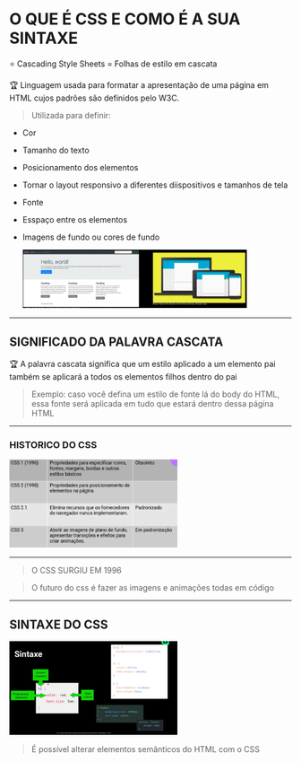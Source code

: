 # O QUE É CSS E COMO É A SUA SINTAXE

⭐ Cascading Style Sheets = Folhas de estilo em cascata


🏆 Linguagem usada para formatar a apresentação de uma página em HTML cujos padrões são definidos pelo W3C.

> Utilizada para definir:
> 
- Cor
- Tamanho do texto
- Posicionamento dos elementos
- Tornar o layout responsivo a diferentes diispositivos e tamanhos de tela
- Fonte
- Esspaço entre os elementos
- Imagens de fundo ou cores de fundo
    
   <img src=https://github.com/ViniciusSXavier999/Assets/blob/main/P%C3%B3sGradua%C3%A7%C3%A3o/cssexemplo.png width="400"/>
    

---

## SIGNIFICADO DA PALAVRA CASCATA

🏆 A palavra cascata significa que um estilo aplicado a um elemento pai também se aplicará a todos os elementos filhos dentro do pai

> Exemplo: caso você defina um estilo de fonte lá do body do HTML, essa fonte será aplicada em tudo que estará dentro dessa página HTML
> 

---

### HISTORICO DO CSS

<img src=https://github.com/ViniciusSXavier999/Assets/blob/main/P%C3%B3sGradua%C3%A7%C3%A3o/csshistorico.png width="300"/>

---

> O CSS SURGIU EM 1996
> 

> O futuro do css é fazer as imagens e animações todas em código
> 

---

## SINTAXE DO CSS

<img src=https://github.com/ViniciusSXavier999/Assets/blob/main/P%C3%B3sGradua%C3%A7%C3%A3o/csssintaxe.png width="300"/>

> É possível alterar elementos semânticos do HTML com o CSS
>